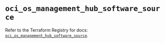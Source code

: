 # `oci_os_management_hub_software_source`

Refer to the Terraform Registry for docs: [`oci_os_management_hub_software_source`](https://registry.terraform.io/providers/oracle/oci/6.18.0/docs/resources/os_management_hub_software_source).

